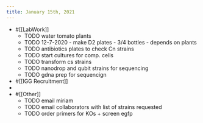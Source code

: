 ```yaml
---
title: January 15th, 2021
---
```


- #[[LabWork]]
	- TODO water tomato plants
	- TODO 12-7-2020 - make D2 plates - 3/4 bottles - depends on plants
	- TODO antibiotics plates to check Cn strains
	- TODO start cultures for comp. cells
	- TODO transform cs strains
	- TODO nanodrop and qubit strains for sequencing
	- TODO gdna prep for sequencign
- #[[IGG Recruitment]]
-
- #[[Other]]
	- TODO  email miriam
	- TODO email collaborators with list of strains requested
	- TODO order primers for KOs + screen egfp
